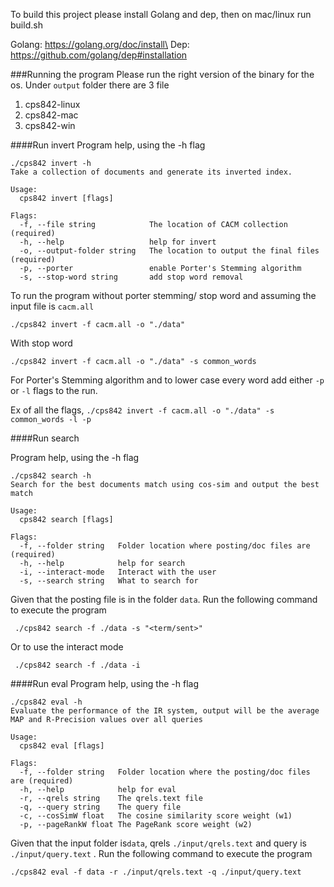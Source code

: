 To build this project please install Golang and dep, then on mac/linux run build.sh

Golang: https://golang.org/doc/install\
Dep: https://github.com/golang/dep#installation

###Running the program
Please run the right version of the binary for the os.
Under `output` folder there are 3 file
1. cps842-linux
2. cps842-mac
3. cps842-win

####Run invert
Program help, using the -h flag

```
./cps842 invert -h
Take a collection of documents and generate its inverted index.

Usage:
  cps842 invert [flags]

Flags:
  -f, --file string            The location of CACM collection (required)
  -h, --help                   help for invert
  -o, --output-folder string   The location to output the final files (required)
  -p, --porter                 enable Porter's Stemming algorithm
  -s, --stop-word string       add stop word removal
```

To run the program without porter stemming/ stop word and assuming the input file is `cacm.all`

`./cps842 invert -f cacm.all -o "./data"`

With stop word

`./cps842 invert -f cacm.all -o "./data" -s common_words`

For Porter's Stemming algorithm and to lower case every word add either `-p` or `-l` flags to the run.

Ex of all the flags, `./cps842 invert -f cacm.all -o "./data" -s common_words -l -p`

####Run search

Program help, using the -h flag

```
./cps842 search -h
Search for the best documents match using cos-sim and output the best match

Usage:
  cps842 search [flags]

Flags:
  -f, --folder string   Folder location where posting/doc files are (required)
  -h, --help            help for search
  -i, --interact-mode   Interact with the user
  -s, --search string   What to search for

```

Given that the posting file is in the folder `data`. Run the following command to execute the program

```
 ./cps842 search -f ./data -s "<term/sent>"
```
Or to use the interact mode
```
 ./cps842 search -f ./data -i
```

####Run eval
Program help, using the -h flag
```
./cps842 eval -h
Evaluate the performance of the IR system, output will be the average MAP and R-Precision values over all queries

Usage:
  cps842 eval [flags]

Flags:
  -f, --folder string   Folder location where the posting/doc files are (required)
  -h, --help            help for eval
  -r, --qrels string    The qrels.text file
  -q, --query string    The query file
  -c, --cosSimW float   The cosine similarity score weight (w1)
  -p, --pageRankW float The PageRank score weight (w2)

```

Given that the input folder is`data`, qrels `./input/qrels.text` and query is `./input/query.text` . Run the following command to execute the program

```
./cps842 eval -f data -r ./input/qrels.text -q ./input/query.text
```
